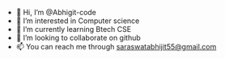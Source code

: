 - 👋 Hi, I’m @Abhigit-code
- 👀 I’m interested in Computer science
- 🌱 I’m currently learning Btech CSE
- 💞️ I’m looking to collaborate on github
- 📫 You can reach me through saraswatabhijit55@gmail.com

<!---
Abhigit-code/Abhigit-code is a ✨ special ✨ repository because its `README.md` (this file) appears on your GitHub profile.
You can click the Preview link to take a look at your changes.
--->

